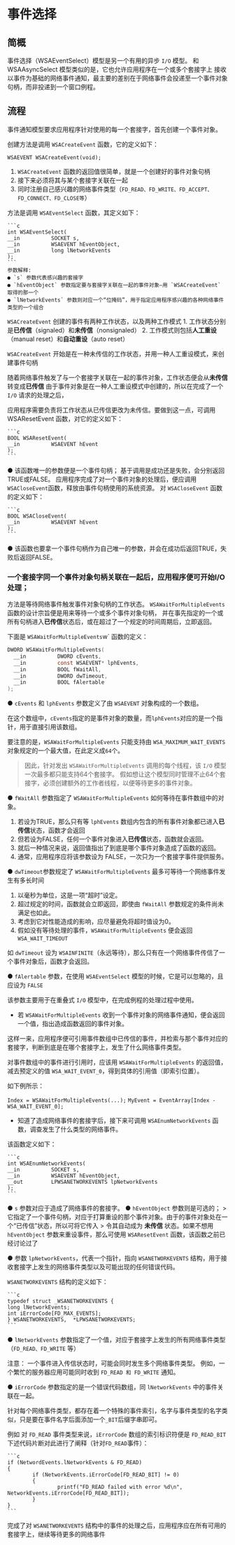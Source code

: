 # 事件选择

## 简概

事件选择（WSAEventSelect）模型是另一个有用的异步 `I/O` 模型。
和 WSAAsyncSelect 模型类似的是，它也允许应用程序在一个或多个套接字上
接收以事件为基础的网络事件通知，最主要的差别在于网络事件会投递至一个事件对象句柄，而非投递到一个窗口例程。

## 流程

事件通知模型要求应用程序针对使用的每一个套接字，首先创建一个事件对象。

 创建方法是调用 `WSACreateEvent` 函数，它的定义如下：

  `WSAEVENT WSACreateEvent(void);`

1. `WSACreateEvent` 函数的返回值很简单，就是一个创建好的事件对象句柄
2. 接下来必须将其与某个套接字关联在一起
3. 同时注册自己感兴趣的网络事件类型（`FD_READ、FD_WRITE、FD_ACCEPT、FD_CONNECT、FD_CLOSE等`）

  方法是调用 `WSAEventSelect` 函数，其定义如下：

    ```c
    int WSAEventSelect(
    __in          SOCKET s,
    __in          WSAEVENT hEventObject,
    __in          long lNetworkEvents
    );
    ```
    参数解释:
    ● `s` 参数代表感兴趣的套接字
    ● `hEventObject` 参数指定要与套接字关联在一起的事件对象—用 `WSACreateEvent` 取得的那一个
    ● `lNetworkEvents` 参数则对应一个“位掩码”，用于指定应用程序感兴趣的各种网络事件类型的一个组合

`WSACreateEvent` 创建的事件有两种工作状态，以及两种工作模式
    1. 工作状态分别是**已传信**（signaled）和**未传信**（nonsignaled）
    2. 工作模式则包括**人工重设**（manual reset）和**自动重设**（auto reset）

`WSACreateEvent` 开始是在一种未传信的工作状态，并用一种人工重设模式，来创建事件句柄

随着网络事件触发了与一个套接字关联在一起的事件对象，工作状态便会从**未传信**转变成**已传信**
由于事件对象是在一种人工重设模式中创建的，所以在完成了一个 `I/O` 请求的处理之后，

 应用程序需要负责将工作状态从已传信更改为未传信。要做到这一点，可调用 WSAResetEvent 函数，对它的定义如下：

    ```c
    BOOL WSAResetEvent(
    __in          WSAEVENT hEvent
    );
    ```

● 该函数唯一的参数便是一个事件句柄；
    基于调用是成功还是失败，会分别返回TRUE或FALSE。
    应用程序完成了对一个事件对象的处理后，便应调用`WSACloseEvent`函数，释放由事件句柄使用的系统资源。
    对 `WSACloseEvent` 函数的定义如下：

    ```c
    BOOL WSACloseEvent(
    __in          WSAEVENT hEvent
    );
    ```
● 该函数也要拿一个事件句柄作为自己唯一的参数，并会在成功后返回TRUE，失败后返回FALSE。

### 一个套接字同一个事件对象句柄关联在一起后，应用程序便可开始I/O处理；

方法是等待网络事件触发事件对象句柄的工作状态。
`WSAWaitForMultipleEvents` 函数的设计宗旨便是用来等待一个或多个事件对象句柄，
并在事先指定的一个或所有句柄进入**已传信**状态后，或在超过了一个规定的时间周期后，立即返回。

下面是 `WSAWaitForMultipleEvents`w` 函数的定义：

```c
DWORD WSAWaitForMultipleEvents(
  __in          DWORD cEvents,
  __in          const WSAEVENT* lphEvents,
  __in          BOOL fWaitAll,
  __in          DWORD dwTimeout,
  __in          BOOL fAlertable
);
```

● `cEvents` 和 `lphEvents` 参数定义了由 `WSAEVENT` 对象构成的一个数组。

在这个数组中，`cEvents`指定的是事件对象的数量，而`lphEvents`对应的是一个指针，用于直接引用该数组。

要注意的是，`WSAWaitForMultipleEvents` 只能支持由 `WSA_MAXIMUM_WAIT_EVENTS` 对象规定的一个最大值，在此定义成`64`个。

> 因此，针对发出 `WSAWaitForMultipleEvents` 调用的每个线程，该 `I/O` 模型一次最多都只能支持64个套接字。
> 假如想让这个模型同时管理不止64个套接字，必须创建额外的工作者线程，以便等待更多的事件对象。

● `fWaitAll` 参数指定了 `WSAWaitForMultipleEvents` 如何等待在事件数组中的对象。

1. 若设为TRUE，那么只有等 `lphEvents` 数组内包含的所有事件对象都已进入**已传信**状态，函数才会返回
2. 但若设为FALSE，任何一个事件对象进入**已传信**状态，函数就会返回。
3. 就后一种情况来说，返回值指出了到底是哪个事件对象造成了函数的返回。
4. 通常，应用程序应将该参数设为 FALSE，一次只为一个套接字事件提供服务。

● `dwTimeout`参数规定了 `WSAWaitForMultipleEvents` 最多可等待一个网络事件发生有多长时间

1. 以毫秒为单位，这是一项“超时”设定。
2. 超过规定的时间，函数就会立即返回，即使由 `fWaitAll` 参数规定的条件尚未满足也如此。
3. 考虑到它对性能造成的影响，应尽量避免将超时值设为0。
4. 假如没有等待处理的事件，`WSAWaitForMultipleEvents` 便会返回 `WSA_WAIT_TIMEOUT`

如 `dwTimeout` 设为 `WSAINFINITE`（永远等待），那么只有在一个网络事件传信了一个事件对象后，函数才会返回。

● `fAlertable` 参数，在使用 `WSAEventSelect` 模型的时候，它是可以忽略的，且应设为 `FALSE`

该参数主要用于在重叠式 `I/O` 模型中，在完成例程的处理过程中使用。

- 若 `WSAWaitForMultipleEvents` 收到一个事件对象的网络事件通知，便会返回一个值，指出造成函数返回的事件对象。

这样一来，应用程序便可引用事件数组中已传信的事件，并检索与那个事件对应的套接字，判断到底是在哪个套接字上，发生了什么网络事件类型。

对事件数组中的事件进行引用时，应该用 `WSAWaitForMultipleEvents` 的返回值，减去预定义的值 `WSA_WAIT_EVENT_0`，得到具体的引用值（即索引位置）。

如下例所示：

`Index = WSAWaitForMultipleEvents(...);`
`MyEvent = EventArray[Index - WSA_WAIT_EVENT_0];`

- 知道了造成网络事件的套接字后，接下来可调用 `WSAEnumNetworkEvents` 函数，调查发生了什么类型的网络事件。

该函数定义如下：

    ```c
    int WSAEnumNetworkEvents(
    __in          SOCKET s,
    __in          WSAEVENT hEventObject,
    __out         LPWSANETWORKEVENTS lpNetworkEvents
    );
    ```

● `s` 参数对应于造成了网络事件的套接字。
● `hEventObject` 参数则是可选的；
    > 它指定了一个事件句柄，对应于打算重设的那个事件对象。由于的事件对象处在一个“已传信”状态，所以可将它传入
    > 令其自动成为 **未传信** 状态。如果不想用 `hEventObject` 参数来重设事件，那么可使用 `WSAResetEvent` 函数，该函数之前已经讨论过了

● 参数 `lpNetworkEvents`，代表一个指针，指向 `WSANETWORKEVENTS` 结构，用于接收套接字上发生的网络事件类型以及可能出现的任何错误代码。

`WSANETWORKEVENTS` 结构的定义如下：

    ```c
    typedef struct _WSANETWORKEVENTS {
    long lNetworkEvents;
    int iErrorCode[FD_MAX_EVENTS];
    } WSANETWORKEVENTS,  *LPWSANETWORKEVENTS;
    ```
● `lNetworkEvents` 参数指定了一个值，对应于套接字上发生的所有网络事件类型（`FD_READ、FD_WRITE` 等）

  注意：
  一个事件进入传信状态时，可能会同时发生多个网络事件类型。
  例如，一个繁忙的服务器应用可能同时收到 `FD_READ 和 FD_WRITE` 通知。

● `iErrorCode` 参数指定的是一个错误代码数组，同 `lNetworkEvents` 中的事件关联在一起。

  针对每个网络事件类型，都存在着一个特殊的事件索引，名字与事件类型的名字类似，只是要在事件名字后面添加一个`_BIT`后缀字串即可。

  例如
   对 `FD_READ` 事件类型来说，`iErrorCode` 数组的索引标识符便是 `FD_READ_BIT`
   下述代码片断对此进行了阐释（针对`FD_READ`事件）：

    ```c
    if (NetwordEvents.lNetworkEvents & FD_READ)
    {
            if (NetworkEvents.iErrorCode[FD_READ_BIT] != 0)
            {
                    printf("FD_READ failed with error %d\n", NetworkEvents.iErrorCode[FD_READ_BIT]);
            }
    }
    ```

完成了对 `WSANETWORKEVENTS` 结构中的事件的处理之后，应用程序应在所有可用的套接字上，继续等待更多的网络事件